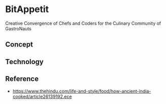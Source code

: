 # BitAppetit
Creative Convergence of Chefs and Coders for the Culinary Community of GastroNauts

## Concept

## Technology

## Reference
- https://www.thehindu.com/life-and-style/food/how-ancient-india-cooked/article26139192.ece
